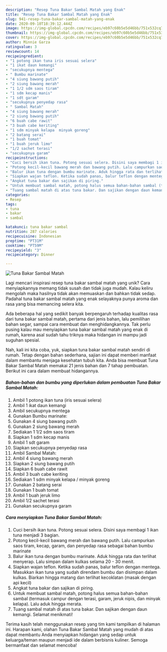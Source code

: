 ```yaml
---
description: "Resep Tuna Bakar Sambal Matah yang Enak"
title: "Resep Tuna Bakar Sambal Matah yang Enak"
slug: 941-resep-tuna-bakar-sambal-matah-yang-enak
date: 2020-09-10T18:39:12.444Z
image: https://img-global.cpcdn.com/recipes/eb97c60b5e5d46bb/751x532cq70/tuna-bakar-sambal-matah-foto-resep-utama.jpg
thumbnail: https://img-global.cpcdn.com/recipes/eb97c60b5e5d46bb/751x532cq70/tuna-bakar-sambal-matah-foto-resep-utama.jpg
cover: https://img-global.cpcdn.com/recipes/eb97c60b5e5d46bb/751x532cq70/tuna-bakar-sambal-matah-foto-resep-utama.jpg
author: Minnie Garza
ratingvalue: 3
reviewcount: 14
recipeingredient:
- "1 potong ikan tuna iris sesuai selera"
- "1 ikat daun kemangi"
- "secukupnya mentega"
- " Bumbu marinate"
- "4 siung bawang putih"
- "2 siung bawang merah"
- "1 1/2 sdm saos tiram"
- "1 sdm kecap manis"
- "1 sdt garam"
- "secukupnya penyedap rasa"
- " Sambal Matah"
- "4 siung bawang merah"
- "2 siung bawang putih"
- "6 buah cabe rawit"
- "3 buah cabe keriting"
- "1 sdm minyak kelapa  minyak goreng"
- "2 batang serai"
- "1 buah tomat"
- "1 buah jeruk limo"
- "1/2 sachet terasi"
- "secukupnya garam"
recipeinstructions:
- "Cuci bersih ikan tuna. Potong sesuai selera. Disini saya membagi 1 ikan tuna menjadi 3 bagian."
- "Potong kecil-kecil bawang merah dan bawang putih. Lalu campurkan saos tiram, kecap, garam, dan penyedap rasa sebagai bahan bumbu marinate"
- "Balur ikan tuna dengan bumbu marinate. Aduk hingga rata dan terlihat menyerap. Lalu simpan dalam kulkas selama 20 - 30 menit."
- "Siapkan wajan teflon. Ketika sudah panas, balur teflon dengan mentega. Masukkan ikan tuna yang sudah direndam bumbu dan disimpan dalam kulkas. Biarkan hingga matang dan terlihat kecoklatan (masak dengan api kecil)"
- "Angkat tuna bakar dan sajikan di piring."
- "Untuk membuat sambal matah, potong halus semua bahan-bahan sambal (termasuk campur dengan terasi, garam, jeruk nipis, dan minyak kelapa). Lalu aduk hingga merata."
- "Tuang sambal matah di atas tuna bakar. Dan sajikan dengan daun kemangi. Selamat menikmati!"
categories:
- Resep
tags:
- tuna
- bakar
- sambal

katakunci: tuna bakar sambal 
nutrition: 287 calories
recipecuisine: Indonesian
preptime: "PT31M"
cooktime: "PT59M"
recipeyield: "3"
recipecategory: Dinner

---
```



![Tuna Bakar Sambal Matah](https://img-global.cpcdn.com/recipes/eb97c60b5e5d46bb/751x532cq70/tuna-bakar-sambal-matah-foto-resep-utama.jpg)

Lagi mencari inspirasi resep tuna bakar sambal matah yang unik? Cara menyiapkannya memang tidak susah dan tidak juga mudah. Kalau keliru mengolah maka hasilnya tidak akan memuaskan dan bahkan tidak sedap. Padahal tuna bakar sambal matah yang enak selayaknya punya aroma dan rasa yang bisa memancing selera kita.

Ada beberapa hal yang sedikit banyak berpengaruh terhadap kualitas rasa dari tuna bakar sambal matah, pertama dari jenis bahan, lalu pemilihan bahan segar, sampai cara membuat dan menghidangkannya. Tak perlu pusing kalau mau menyiapkan tuna bakar sambal matah yang enak di rumah, karena asal sudah tahu triknya maka hidangan ini mampu jadi suguhan spesial.




Nah, kali ini kita coba, yuk, siapkan tuna bakar sambal matah sendiri di rumah. Tetap dengan bahan sederhana, sajian ini dapat memberi manfaat dalam membantu menjaga kesehatan tubuh kita. Anda bisa membuat Tuna Bakar Sambal Matah memakai 21 jenis bahan dan 7 tahap pembuatan. Berikut ini cara dalam membuat hidangannya.

<!--inarticleads1-->

##### Bahan-bahan dan bumbu yang diperlukan dalam pembuatan Tuna Bakar Sambal Matah:

1. Ambil 1 potong ikan tuna (iris sesuai selera)
1. Ambil 1 ikat daun kemangi
1. Ambil secukupnya mentega
1. Gunakan  Bumbu marinate:
1. Gunakan 4 siung bawang putih
1. Gunakan 2 siung bawang merah
1. Sediakan 1 1/2 sdm saos tiram
1. Siapkan 1 sdm kecap manis
1. Ambil 1 sdt garam
1. Siapkan secukupnya penyedap rasa
1. Ambil  Sambal Matah:
1. Ambil 4 siung bawang merah
1. Siapkan 2 siung bawang putih
1. Siapkan 6 buah cabe rawit
1. Ambil 3 buah cabe keriting
1. Sediakan 1 sdm minyak kelapa / minyak goreng
1. Gunakan 2 batang serai
1. Gunakan 1 buah tomat
1. Ambil 1 buah jeruk limo
1. Ambil 1/2 sachet terasi
1. Gunakan secukupnya garam




<!--inarticleads2-->

##### Cara menyiapkan Tuna Bakar Sambal Matah:

1. Cuci bersih ikan tuna. Potong sesuai selera. Disini saya membagi 1 ikan tuna menjadi 3 bagian.
1. Potong kecil-kecil bawang merah dan bawang putih. Lalu campurkan saos tiram, kecap, garam, dan penyedap rasa sebagai bahan bumbu marinate
1. Balur ikan tuna dengan bumbu marinate. Aduk hingga rata dan terlihat menyerap. Lalu simpan dalam kulkas selama 20 - 30 menit.
1. Siapkan wajan teflon. Ketika sudah panas, balur teflon dengan mentega. Masukkan ikan tuna yang sudah direndam bumbu dan disimpan dalam kulkas. Biarkan hingga matang dan terlihat kecoklatan (masak dengan api kecil)
1. Angkat tuna bakar dan sajikan di piring.
1. Untuk membuat sambal matah, potong halus semua bahan-bahan sambal (termasuk campur dengan terasi, garam, jeruk nipis, dan minyak kelapa). Lalu aduk hingga merata.
1. Tuang sambal matah di atas tuna bakar. Dan sajikan dengan daun kemangi. Selamat menikmati!




Terima kasih telah menggunakan resep yang tim kami tampilkan di halaman ini. Harapan kami, olahan Tuna Bakar Sambal Matah yang mudah di atas dapat membantu Anda menyiapkan hidangan yang sedap untuk keluarga/teman maupun menjadi ide dalam berbisnis kuliner. Semoga bermanfaat dan selamat mencoba!
